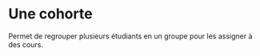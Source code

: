 
# Une cohorte

Permet de regrouper plusieurs étudiants en un groupe pour les assigner à des cours.
